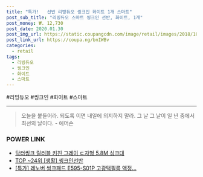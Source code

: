 ```yaml
--- 
title: "특가!   선반 리빙듀오 씽크인 화이트 1개 스마트" 
post_sub_title: "리빙듀오 스마트 씽크인 선반, 화이트, 1개" 
post_money: ₩. 12,730 
post_date: 2020.01.30 
post_img_url: https://static.coupangcdn.com/image/retail/images/2018/10/02/13/9/3260a7a2-324f-4c73-a7c6-d50acab9e108.jpg 
post_link_url: https://coupa.ng/bnIWBv 
categories: 
  - retail 
tags: 
  - 리빙듀오 
  - 씽크인 
  - 화이트 
  - 스마트 
--- 
```

  #리빙듀오 #씽크인 #화이트 #스마트 
<hr> 

> 오늘을 붙들어라. 되도록 이면 내일에 의지하지 말라. 그 날 그 날이 일 년 중에서 최선의 날이다. - 에머슨 


### POWER LINK

* <a href="https://blog.naver.com/santokki14/221786321947" target="_blank">닥터씽크 릴러블 키친 그레이 ㄷ자형 5.8M 싱크대</a>
* <a href="https://blog.naver.com/an0733/221789734207" target="_blank"> TOP ~24위 [생활] 씽크인선반</a>
* <a href="https://blog.naver.com/sakai111/221788142074" target="_blank">[특가] 레노버 씽크패드 E595-S01P 고광택필름 액정...</a>
